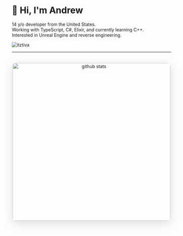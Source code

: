 # 👋 Hi, I'm Andrew

14 y/o developer from the United States.  
Working with TypeScript, C#, Elixir, and currently learning C++.  
Interested in Unreal Engine and reverse engineering.

<p align="left">
    <img src="https://komarev.com/ghpvc/?username=itztiva&label=Profile%20views&color=0e75b6&style=flat" alt="itztiva" />
</p>

---

<div align="center">
    <img 
        src="https://github-readme-stats.vercel.app/api?username=itztiva&show_icons=true&theme=dark&hide_border=true&bg_color=0D1117&icon_color=58A6FF&rank_icon=github&title_color=58A6FF" 
        width="500px" 
        alt="github stats"
        style="border-radius: 10px; margin: 20px 0; box-shadow: 0 8px 30px rgba(0, 0, 0, 0.12);"
    >
</div>
